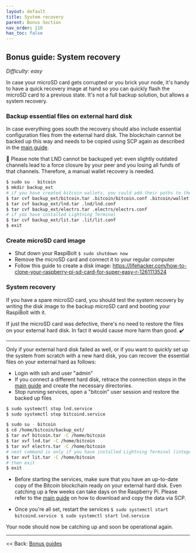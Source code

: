```yaml
---
layout: default
title: System recovery
parent: Bonus Section
nav_order: 110
has_toc: false
---
```

## Bonus guide: System recovery

*Difficulty: easy*

In case your microSD card gets corrupted or you brick your node, it's handy to have a quick recovery image at hand so you can quickly flash the microSD card to a previous state. It's not a full backup solution, but allows a system recovery.

### Backup essential files on external hard disk

In case everything goes south the recovery should also include essential configuration files from the external hard disk. The blockchain cannot be backed up this way and needs to be copied using SCP again as  described in the [main guide](raspibolt_50_mainnet.md).

🚨 Please note that LND cannot be backuped yet: even slightly outdated channels lead to a force closure by your peer and you losing all funds of that channels. Therefore, a manual wallet recovery is needed.

```bash
$ sudo su - bitcoin
$ mkdir backup_ext
# if you have created bitcoin wallets, you could add their paths to the following command
$ tar cvf backup_ext/bitcoin.tar .bitcoin/bitcoin.conf .bitcoin/wallet.dat .bitcoin/peers.dat .bitcoin/banlist.dat
$ tar cvf backup_ext/lnd.tar .lnd/lnd.conf
$ tar cvf backup_ext/electrs.tar .electrs/electrs.conf
# if you have installed Lightning Terminal
$ tar cvf backup_ext/lit.tar .lit/lit.conf
$ exit
```

### Create microSD card image

* Shut down your RaspiBolt
  `$ sudo shutdown now`
* Remove the microSD card and connect it to your regular computer
* Follow this guide to create a disk image:
  https://lifehacker.com/how-to-clone-your-raspberry-pi-sd-card-for-super-easy-r-1261113524

### System recovery

If you have a spare microSD card, you should test the system recovery by writing the disk image to the backup microSD card and booting your RaspiBolt with it.

If just the microSD card was defective, there's no need to restore the files on your external hard disk. In fact it would cause more harm than good. :heavy_check_mark:

---

Only if your external hard disk failed as well, or if you want to quickly set up the system from scratch with a new hard disk, you can recover the essential files on your external hard as follows:

* Login with ssh and user "admin"
* If you connect a different hard disk, retrace the connection steps in the [main guide](raspibolt_20_pi.md) and create the necessary directories.
* Stop running services, open a "bitcoin" user session and restore the backed up files

```bash
$ sudo systemctl stop lnd.service
$ sudo systemctl stop bitcoind.service

$ sudo su - bitcoin
$ cd /home/bitcoin/backup_ext/
$ tar xvf bitcoin.tar -C /home/bitcoin
$ tar xvf lnd.tar -C /home/bitcoin
$ tar xvf electrs.tar -C /home/bitcoin
# next command is only if you have installed Lightning Terminal (integrated or remote)
$ tar xvf lit.tar -C /home/bitcoin
# then exit
$ exit
```

* Before starting the services, make sure that you have an up-to-date copy of the Bitcoin blockchain ready on your external hard disk. Even catching up a few weeks can take days on the Raspberry Pi. Please refer to the [main guide](raspibolt_50_mainnet.md) on how to download and copy the data via SCP.


* Once you're all set, restart the services
  `$ sudo systemctl start bitcoind.service `
  `$ sudo systemctl start lnd.service `

Your node should now be catching up and soon be operational again.

------

<< Back: [Bonus guides](../raspibolt_60_bonus.md)
